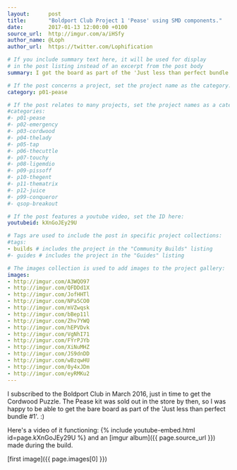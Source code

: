 ```yaml
---
layout:      post
title:       "Boldport Club Project 1 'Pease' using SMD components."
date:        2017-01-13 12:00:00 +0100
source_url:  http://imgur.com/a/iHSfy
author_name: @Loph
author_url:  https://twitter.com/Lophification

# If you include summary text here, it will be used for display
# in the post listing instead of an excerpt from the post body
summary: I got the board as part of the 'Just less than perfect bundle #1' and decided to use SMD components (as practice for Touchy) instead of the through-hole ones that were part of the original kit.

# If the post concerns a project, set the project name as the category:
category: p01-pease

# If the post relates to many projects, set the project names as a categories array:
#categories:
#- p01-pease
#- p02-emergency
#- p03-cordwood
#- p04-thelady
#- p05-tap
#- p06-thecuttle
#- p07-touchy
#- p08-ligemdio
#- p09-pissoff
#- p10-thegent
#- p11-thematrix
#- p12-juice
#- p99-conqueror
#- qsop-breakout

# If the post features a youtube video, set the ID here:
youtubeid: kXnGoJEy29U

# Tags are used to include the post in specific project collections:
#tags:
- builds # includes the project in the "Community Builds" listing
#- guides # includes the project in the "Guides" listing

# The images collection is used to add images to the project gallery:
images:
- http://imgur.com/A3WQO97
- http://imgur.com/QFDDd1X
- http://imgur.com/JofHHTl
- http://imgur.com/NPa5CO0
- http://imgur.com/mVZwqsk
- http://imgur.com/bBep11l
- http://imgur.com/Zhv7YWQ
- http://imgur.com/hEPVDvk
- http://imgur.com/VgNhI71
- http://imgur.com/FYrPJYb
- http://imgur.com/XiNuMHZ
- http://imgur.com/JS9dnDD
- http://imgur.com/wBzqwHU
- http://imgur.com/0y4xJDm
- http://imgur.com/eyRMKu2
---
```


I subscribed to the Boldport Club in March 2016, just in time to get the Cordwood Puzzle. The Pease kit was sold out in the store by then, so I was happy to be able to get the bare board as part of the 'Just less than perfect bundle #1'. :)

Here's a video of it functioning: {% include youtube-embed.html id=page.kXnGoJEy29U %} and an [imgur album]({{ page.source_url }}) made during the build.

[first image]({{ page.images[0] }})
